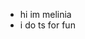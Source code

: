 - hi im melinia
- i do ts for fun

<!---
wockgf/wockgf is a ✨ special ✨ repository because its `README.md` (this file) appears on your GitHub profile.
You can click the Preview link to take a look at your changes.
--->

